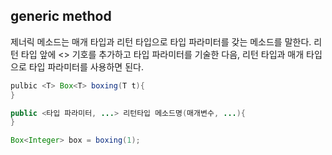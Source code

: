 ## generic method
제너릭 메소드는 매개 타입과 리턴 타입으로 타입 파라미터를 갖는 메소드를 말한다.
리턴 타입 앞에 <> 기호를 추가하고 타입 파라미터를 기술한 다음,
리턴 타입과 매개 타입으로 타입 파라미터를 사용하면 된다.

```java
pulbic <T> Box<T> boxing(T t){
}

public <타입 파라미터, ...> 리턴타입 메소드명(매개변수, ...){
}
```

```java
Box<Integer> box = boxing(1);
```
